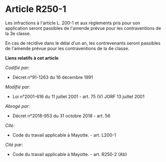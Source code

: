# Article R250-1

Les infractions à l'article L. 200-1 et aux règlements pris pour son application seront passibles de l'amende prévue pour les
contraventions de la 3e classe. 

En cas de récidive dans le délai d'un an, les contrevenants seront passibles de l'amende prévue pour les contraventions de la
4e classe.

**Liens relatifs à cet article**

_Codifié par_:

  - Décret n°91-1263 du 16 décembre 1991

_Modifié par_:

  - Loi n°2001-616 du 11 juillet 2001 - art. 75 (V) JORF 13 juillet 2001

_Abrogé par_:

  - Décret n°2018-953 du 31 octobre 2018 - art. 56

_Cite_:

  - Code du travail applicable à Mayotte. - art. L200-1

_Cité par_:

  - Code du travail applicable à Mayotte. - art. R250-2 (Ab)
